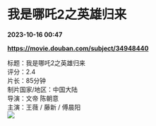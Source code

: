 # 我是哪吒2之英雄归来

**2023-10-16 00:47**

**https://movie.douban.com/subject/34948440**

标题：我是哪吒2之英雄归来  
评分：2.4  
片长：85分钟  
制片国家/地区：中国大陆  
导演：文帝 陈朝意  
主演：王薇 / 藤新 / 傅晨阳  
![](https://img9.doubanio.com/view/photo/s_ratio_poster/public/p2898678444.jpg)